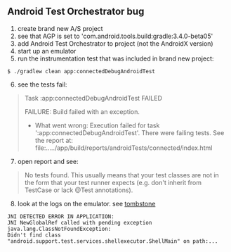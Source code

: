 ## Android Test Orchestrator bug

1. create brand new A/S project
2. see that AGP is set to 'com.android.tools.build:gradle:3.4.0-beta05'
3. add Android Test Orchestrator to project (not the AndroidX version)
4. start up an emulator
5. run the instrumentation test that was included in brand new project:
```
$ ./gradlew clean app:connectedDebugAndroidTest
```

6. see the tests fail:
> Task :app:connectedDebugAndroidTest FAILED
> 
> FAILURE: Build failed with an exception.
> 
> * What went wrong:
> Execution failed for task ':app:connectedDebugAndroidTest'.
> There were failing tests. See the report at: file:...../app/build/reports/androidTests/connected/index.html


7. open report and see: 
> No tests found. This usually means that your test classes are not in the form that your test runner expects (e.g. don't inherit from TestCase or lack @Test annotations).

8. look at the logs on the emulator. see [tombstone](tombstone.md)

```
JNI DETECTED ERROR IN APPLICATION: 
JNI NewGlobalRef called with pending exception java.lang.ClassNotFoundException: 
Didn't find class "android.support.test.services.shellexecutor.ShellMain" on path:...
```
